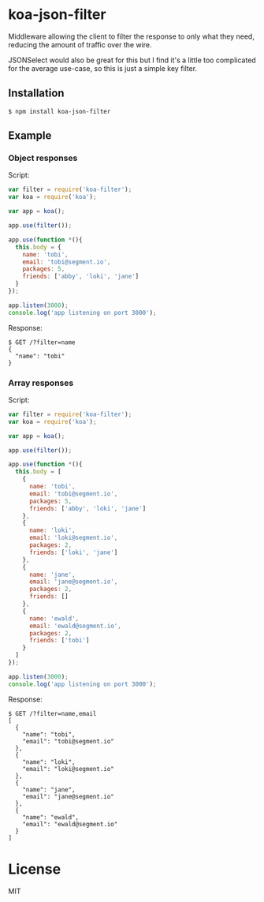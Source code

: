 
# koa-json-filter

  Middleware allowing the client to filter the response to only what they need,
  reducing the amount of traffic over the wire.

  JSONSelect would also be great for this but I find it's a little too complicated for the average use-case,
  so this is just a simple key filter.

## Installation

```
$ npm install koa-json-filter
```

## Example

### Object responses

  Script:

```js
var filter = require('koa-filter');
var koa = require('koa');

var app = koa();

app.use(filter());

app.use(function *(){
  this.body = {
    name: 'tobi',
    email: 'tobi@segment.io',
    packages: 5,
    friends: ['abby', 'loki', 'jane']
  }
});

app.listen(3000);
console.log('app listening on port 3000');
```

  Response:

```
$ GET /?filter=name
{
  "name": "tobi"
}
```

### Array responses

 Script:

```js
var filter = require('koa-filter');
var koa = require('koa');

var app = koa();

app.use(filter());

app.use(function *(){
  this.body = [
    {
      name: 'tobi',
      email: 'tobi@segment.io',
      packages: 5,
      friends: ['abby', 'loki', 'jane']
    },
    {
      name: 'loki',
      email: 'loki@segment.io',
      packages: 2,
      friends: ['loki', 'jane']
    },
    {
      name: 'jane',
      email: 'jane@segment.io',
      packages: 2,
      friends: []
    },
    {
      name: 'ewald',
      email: 'ewald@segment.io',
      packages: 2,
      friends: ['tobi']
    }
  ]
});

app.listen(3000);
console.log('app listening on port 3000');
```

  Response:

```
$ GET /?filter=name,email
[
  {
    "name": "tobi",
    "email": "tobi@segment.io"
  },
  {
    "name": "loki",
    "email": "loki@segment.io"
  },
  {
    "name": "jane",
    "email": "jane@segment.io"
  },
  {
    "name": "ewald",
    "email": "ewald@segment.io"
  }
]
```


# License

  MIT